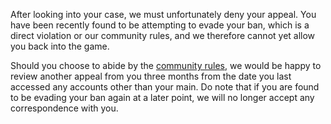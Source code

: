 After looking into your case, we must unfortunately deny your appeal. You have been recently found to be attempting to evade your ban, which is a direct violation or our community rules, and we therefore cannot yet allow you back into the game.

Should you choose to abide by the [community rules](https://osu.ppy.sh/help/wiki/Rules), we would be happy to review another appeal from you three months from the date you last accessed any accounts other than your main. Do note that if you are found to be evading your ban again at a later point, we will no longer accept any correspondence with you.